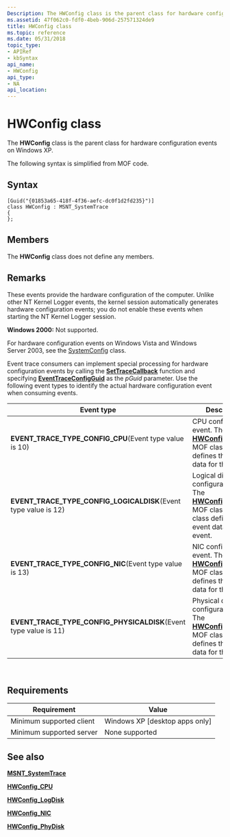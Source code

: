 ```yaml
---
Description: The HWConfig class is the parent class for hardware configuration events on Windows XP. The following syntax is simplified from MOF code.
ms.assetid: 47f062c0-fdf0-4beb-906d-257571324de9
title: HWConfig class
ms.topic: reference
ms.date: 05/31/2018
topic_type: 
- APIRef
- kbSyntax
api_name: 
- HWConfig
api_type: 
- NA
api_location: 
---
```


# HWConfig class

The **HWConfig** class is the parent class for hardware configuration events on Windows XP.

The following syntax is simplified from MOF code.

## Syntax

``` syntax
[Guid("{01853a65-418f-4f36-aefc-dc0f1d2fd235}")]
class HWConfig : MSNT_SystemTrace
{
};
```

## Members

The **HWConfig** class does not define any members.

## Remarks

These events provide the hardware configuration of the computer. Unlike other NT Kernel Logger events, the kernel session automatically generates hardware configuration events; you do not enable these events when starting the NT Kernel Logger session.

**Windows 2000:** Not supported.

For hardware configuration events on Windows Vista and Windows Server 2003, see the [SystemConfig](systemconfig.md) class.

Event trace consumers can implement special processing for hardware configuration events by calling the [**SetTraceCallback**](/windows/win32/api/evntrace/nf-evntrace-settracecallback) function and specifying [**EventTraceConfigGuid**](nt-kernel-logger-constants.md) as the *pGuid* parameter. Use the following event types to identify the actual hardware configuration event when consuming events.



| Event type                                                                      | Description                                                                                                                                      |
|---------------------------------------------------------------------------------|--------------------------------------------------------------------------------------------------------------------------------------------------|
| **EVENT\_TRACE\_TYPE\_CONFIG\_CPU**(Event type value is 10)<br/>          | CPU configuration event. The [**HWConfig\_CPU**](hwconfig-cpu.md) MOF classes defines the event data for this event.                            |
| **EVENT\_TRACE\_TYPE\_CONFIG\_LOGICALDISK**(Event type value is 12)<br/>  | Logical disk configuration event. The [**HWConfig\_LogDisk**](hwconfig-logdisk.md) MOF classes MOF class defines the event data for this event. |
| **EVENT\_TRACE\_TYPE\_CONFIG\_NIC**(Event type value is 13)<br/>          | NIC configuration event. The [**HWConfig\_NIC**](hwconfig-nic.md) MOF classes defines the event data for this event.                            |
| **EVENT\_TRACE\_TYPE\_CONFIG\_PHYSICALDISK**(Event type value is 11)<br/> | Physical disk configuration event. The [**HWConfig\_PhyDisk**](hwconfig-phydisk.md) MOF classes defines the event data for this event.          |



 

## Requirements



| Requirement | Value |
|-------------------------------------|---------------------------------------------|
| Minimum supported client<br/> | Windows XP \[desktop apps only\]<br/> |
| Minimum supported server<br/> | None supported<br/>                   |



## See also

<dl> <dt>

[**MSNT\_SystemTrace**](msnt-systemtrace.md)
</dt> <dt>

[**HWConfig\_CPU**](hwconfig-cpu.md)
</dt> <dt>

[**HWConfig\_LogDisk**](hwconfig-logdisk.md)
</dt> <dt>

[**HWConfig\_NIC**](hwconfig-nic.md)
</dt> <dt>

[**HWConfig\_PhyDisk**](hwconfig-phydisk.md)
</dt> </dl>

 

 
